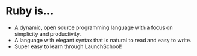 # Ruby is...

- A dynamic, open source programming language with a focus on simplicity and productivity.
- A language with elegant syntax that is natural to read and easy to write.
- Super easy to learn through LaunchSchool!